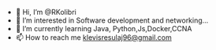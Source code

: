 - 👋 Hi, I’m @RKolibri
- 👀 I’m interested in Software development and networking...
- 🌱 I’m currently learning Java, Python,Js,Docker,CCNA
- 📫 How to reach me klevisresulaj96@gmail.com

<!---
--->
